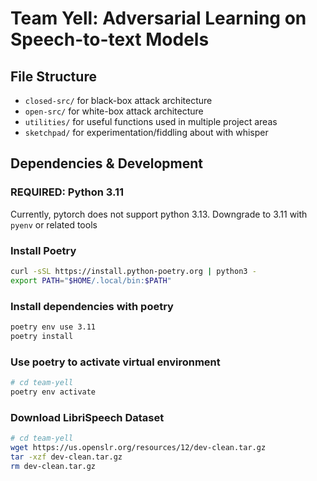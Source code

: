 # Team Yell: Adversarial Learning on Speech-to-text Models

## File Structure

- ``closed-src/`` for black-box attack architecture
- ``open-src/`` for white-box attack architecture 
- ``utilities/`` for useful functions used in multiple project areas
- ``sketchpad/`` for experimentation/fiddling about with whisper

## Dependencies & Development

### REQUIRED: Python 3.11

Currently, pytorch does not support python 3.13. Downgrade to 3.11 with `pyenv` or related tools

### Install Poetry

```bash
curl -sSL https://install.python-poetry.org | python3 -
export PATH="$HOME/.local/bin:$PATH"
```

### Install dependencies with poetry

```bash
poetry env use 3.11
poetry install
```

### Use poetry to activate virtual environment

```bash
# cd team-yell
poetry env activate
```

### Download LibriSpeech Dataset

```bash
# cd team-yell
wget https://us.openslr.org/resources/12/dev-clean.tar.gz
tar -xzf dev-clean.tar.gz
rm dev-clean.tar.gz
```
